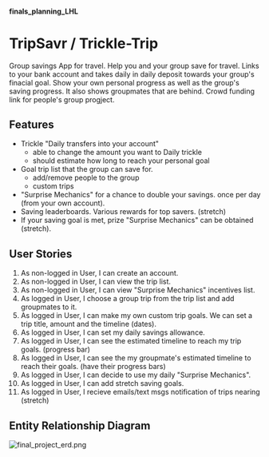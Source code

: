 #### finals_planning_LHL

# TripSavr / Trickle-Trip

Group savings App for travel. Help you and your group save for travel. Links to your bank account and takes daily in daily deposit towards your
group's finacial goal. Show your own personal progress as well as the group's saving progress. It also shows groupmates that are behind. Crowd funding link for people's group progject.

## Features

* Trickle "Daily transfers into your account"
  * able to change the amount you want to Daily trickle
  * should estimate how long to reach your personal goal
* Goal trip list that the group can save for.
  * add/remove people to the group
  * custom trips
* "Surprise Mechanics" for a chance to double your savings. once per day (from your own account).
* Saving leaderboards. Various rewards for top savers. (stretch)
* If your saving goal is met, prize "Surprise Mechanics" can be obtained (stretch).

## User Stories

1. As non-logged in User, I can create an account.
2. As non-logged in User, I can view the trip list.
3. As non-logged in User, I can view "Surprise Mechanics" incentives list.
4. As logged in User, I choose a group trip from the trip list and add groupmates to it.
5. As logged in User, I can make my own custom trip goals. We can set a trip title, amount and the timeline (dates).
6. As logged in User, I can set my daily savings allowance.
7. As logged in User, I can see the estimated timeline to reach my trip goals. (progress bar)
8. As logged in User, I can see the my groupmate's estimated timeline to reach their goals. (have their progress bars)
9. As logged in User, I can decide to use my daily "Surprise Mechanics".
10. As logged in User, I can add stretch saving goals.
11. As logged in User, I recieve emails/text msgs notification of trips nearing (stretch)

## Entity Relationship Diagram

![final_project_erd.png]()

##